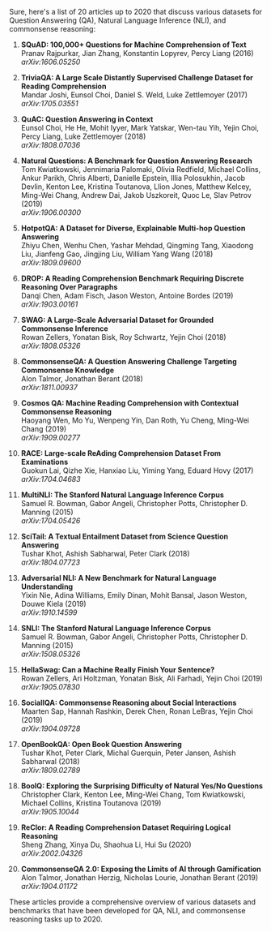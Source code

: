 Sure, here's a list of 20 articles up to 2020 that discuss various datasets for Question Answering (QA), Natural Language Inference (NLI), and commonsense reasoning:

1. **SQuAD: 100,000+ Questions for Machine Comprehension of Text**  
   Pranav Rajpurkar, Jian Zhang, Konstantin Lopyrev, Percy Liang (2016)  
   *arXiv:1606.05250*

2. **TriviaQA: A Large Scale Distantly Supervised Challenge Dataset for Reading Comprehension**  
   Mandar Joshi, Eunsol Choi, Daniel S. Weld, Luke Zettlemoyer (2017)  
   *arXiv:1705.03551*

3. **QuAC: Question Answering in Context**  
   Eunsol Choi, He He, Mohit Iyyer, Mark Yatskar, Wen-tau Yih, Yejin Choi, Percy Liang, Luke Zettlemoyer (2018)  
   *arXiv:1808.07036*

4. **Natural Questions: A Benchmark for Question Answering Research**  
   Tom Kwiatkowski, Jennimaria Palomaki, Olivia Redfield, Michael Collins, Ankur Parikh, Chris Alberti, Danielle Epstein, Illia Polosukhin, Jacob Devlin, Kenton Lee, Kristina Toutanova, Llion Jones, Matthew Kelcey, Ming-Wei Chang, Andrew Dai, Jakob Uszkoreit, Quoc Le, Slav Petrov (2019)  
   *arXiv:1906.00300*

5. **HotpotQA: A Dataset for Diverse, Explainable Multi-hop Question Answering**  
   Zhiyu Chen, Wenhu Chen, Yashar Mehdad, Qingming Tang, Xiaodong Liu, Jianfeng Gao, Jingjing Liu, William Yang Wang (2018)  
   *arXiv:1809.09600*

6. **DROP: A Reading Comprehension Benchmark Requiring Discrete Reasoning Over Paragraphs**  
   Danqi Chen, Adam Fisch, Jason Weston, Antoine Bordes (2019)  
   *arXiv:1903.00161*

7. **SWAG: A Large-Scale Adversarial Dataset for Grounded Commonsense Inference**  
   Rowan Zellers, Yonatan Bisk, Roy Schwartz, Yejin Choi (2018)  
   *arXiv:1808.05326*

8. **CommonsenseQA: A Question Answering Challenge Targeting Commonsense Knowledge**  
   Alon Talmor, Jonathan Berant (2018)  
   *arXiv:1811.00937*

9. **Cosmos QA: Machine Reading Comprehension with Contextual Commonsense Reasoning**  
   Haoyang Wen, Mo Yu, Wenpeng Yin, Dan Roth, Yu Cheng, Ming-Wei Chang (2019)  
   *arXiv:1909.00277*

10. **RACE: Large-scale ReAding Comprehension Dataset From Examinations**  
    Guokun Lai, Qizhe Xie, Hanxiao Liu, Yiming Yang, Eduard Hovy (2017)  
    *arXiv:1704.04683*

11. **MultiNLI: The Stanford Natural Language Inference Corpus**  
    Samuel R. Bowman, Gabor Angeli, Christopher Potts, Christopher D. Manning (2015)  
    *arXiv:1704.05426*

12. **SciTail: A Textual Entailment Dataset from Science Question Answering**  
    Tushar Khot, Ashish Sabharwal, Peter Clark (2018)  
    *arXiv:1804.07723*

13. **Adversarial NLI: A New Benchmark for Natural Language Understanding**  
    Yixin Nie, Adina Williams, Emily Dinan, Mohit Bansal, Jason Weston, Douwe Kiela (2019)  
    *arXiv:1910.14599*

14. **SNLI: The Stanford Natural Language Inference Corpus**  
    Samuel R. Bowman, Gabor Angeli, Christopher Potts, Christopher D. Manning (2015)  
    *arXiv:1508.05326*

15. **HellaSwag: Can a Machine Really Finish Your Sentence?**  
    Rowan Zellers, Ari Holtzman, Yonatan Bisk, Ali Farhadi, Yejin Choi (2019)  
    *arXiv:1905.07830*

16. **SocialIQA: Commonsense Reasoning about Social Interactions**  
    Maarten Sap, Hannah Rashkin, Derek Chen, Ronan LeBras, Yejin Choi (2019)  
    *arXiv:1904.09728*

17. **OpenBookQA: Open Book Question Answering**  
    Tushar Khot, Peter Clark, Michal Guerquin, Peter Jansen, Ashish Sabharwal (2018)  
    *arXiv:1809.02789*

18. **BoolQ: Exploring the Surprising Difficulty of Natural Yes/No Questions**  
    Christopher Clark, Kenton Lee, Ming-Wei Chang, Tom Kwiatkowski, Michael Collins, Kristina Toutanova (2019)  
    *arXiv:1905.10044*

19. **ReClor: A Reading Comprehension Dataset Requiring Logical Reasoning**  
    Sheng Zhang, Xinya Du, Shaohua Li, Hui Su (2020)  
    *arXiv:2002.04326*

20. **CommonsenseQA 2.0: Exposing the Limits of AI through Gamification**  
    Alon Talmor, Jonathan Herzig, Nicholas Lourie, Jonathan Berant (2019)  
    *arXiv:1904.01172*

These articles provide a comprehensive overview of various datasets and benchmarks that have been developed for QA, NLI, and commonsense reasoning tasks up to 2020.